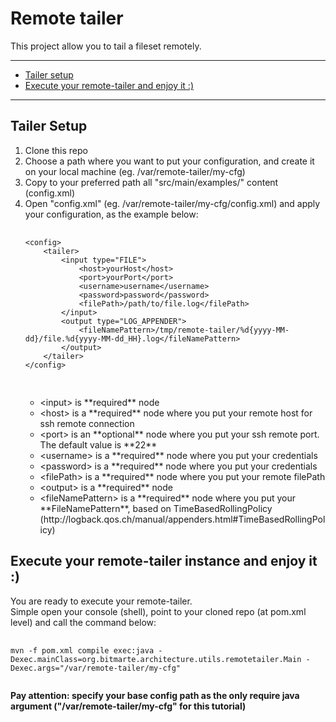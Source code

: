 # Remote tailer
This project allow you to tail a fileset remotely.<br/>

<hr/>
<ul>
	<li><a href="#tailer-setup">Tailer setup</a></li>
	<li><a href="#execute-your-remote-tailer-and-enjoy-it-">Execute your remote-tailer and enjoy it :)</a></li>
</ul>
<hr/>

## Tailer Setup
<ol>
	<li>Clone this repo</li>
	<li>Choose a path where you want to put your configuration, and create it on your local machine (eg. /var/remote-tailer/my-cfg)</li>
	<li>Copy to your preferred path all "src/main/examples/" content (config.xml)</li>
	<li>
		Open "config.xml" (eg. /var/remote-tailer/my-cfg/config.xml) and apply your configuration, as the example below:
		<pre>
			<code>
&lt;config&gt;
	&lt;tailer&gt;
		&lt;input type="FILE"&gt;
			&lt;host&gt;yourHost&lt;/host&gt;
			&lt;port&gt;yourPort&lt;/port&gt;
			&lt;username&gt;username&lt;/username&gt;
			&lt;password&gt;password&lt;/password&gt;
			&lt;filePath&gt;/path/to/file.log&lt;/filePath&gt;
		&lt;/input&gt;
		&lt;output type="LOG_APPENDER"&gt;
			&lt;fileNamePattern&gt;/tmp/remote-tailer/%d{yyyy-MM-dd}/file.%d{yyyy-MM-dd_HH}.log&lt;/fileNamePattern&gt;
		&lt;/output&gt;
	&lt;/tailer&gt;
&lt;/config&gt;
			</code>
		</pre>
		<ul>
			<li>&lt;input&gt; is **required** node</li>
			<li>&lt;host&gt; is a **required** node where you put your remote host for ssh remote connection</li>
			<li>&lt;port&gt; is an **optional** node where you put your ssh remote port. The default value is **22**</li>
			<li>&lt;username&gt; is a **required** node where you put your credentials</li>
			<li>&lt;password&gt; is a **required** node where you put your credentials</li>
			<li>&lt;filePath&gt; is a **required** node where you put your remote filePath</li>
			<li>&lt;output&gt; is a **required** node</li>
			<li>&lt;fileNamePattern&gt; is a **required** node where you put your **FileNamePattern**, based on TimeBasedRollingPolicy (http://logback.qos.ch/manual/appenders.html#TimeBasedRollingPolicy)</li>
		</ul>
	</li>
</ol>

## Execute your remote-tailer instance and enjoy it :)
You are ready to execute your remote-tailer.<br/>
Simple open your console (shell), point to your cloned repo (at pom.xml level) and call the command below:<br/>
<pre>
	<code>
mvn -f pom.xml compile exec:java -Dexec.mainClass=org.bitmarte.architecture.utils.remotetailer.Main -Dexec.args="/var/remote-tailer/my-cfg"
	</code>
</pre>
**Pay attention: specify your base config path as the only require java argument ("/var/remote-tailer/my-cfg" for this tutorial)**